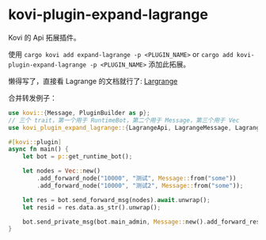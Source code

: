 # kovi-plugin-expand-lagrange

Kovi 的 Api 拓展插件。

使用 ```cargo kovi add expand-lagrange -p <PLUGIN_NAME>``` or ```cargo add kovi-plugin-expand-lagrange -p <PLUGIN_NAME>``` 添加此拓展。

懒得写了，直接看 Lagrange 的文档就行了: [Largrange](https://lagrangedev.github.io/Lagrange.Doc/Lagrange.OneBot/API/Extend/)

合并转发例子：

```rust
use kovi::{Message, PluginBuilder as p};
// 三个 trait，第一个用于 RuntimeBot，第二个用于 Message，第三个用于 Vec
use kovi_plugin_expand_lagrange::{LagrangeApi, LagrangeMessage, LagrangeVec};

#[kovi::plugin]
async fn main() {
    let bot = p::get_runtime_bot();

    let nodes = Vec::new()
        .add_forward_node("10000", "测试", Message::from("some"))
        .add_forward_node("10000", "测试2", Message::from("some"));

    let res = bot.send_forward_msg(nodes).await.unwrap();
    let resid = res.data.as_str().unwrap();

    bot.send_private_msg(bot.main_admin, Message::new().add_forward_resid(resid));
}
```